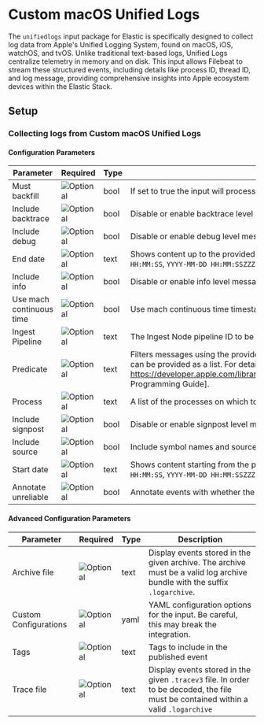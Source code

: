 # Custom macOS Unified Logs

The `unifiedlogs` input package for Elastic is specifically designed to collect log data from Apple's Unified Logging System, found on macOS, iOS, watchOS, and tvOS. Unlike traditional text-based logs, Unified Logs centralize telemetry
in memory and on disk. This input allows Filebeat to stream these structured events, including details like process ID, thread ID, and log message, providing comprehensive insights into Apple ecosystem devices within the Elastic Stack.


## Setup

### Collecting logs from Custom macOS Unified Logs

#### Configuration Parameters

| Parameter |  Required | Type | Description |
| --- | --- | --- | --- |
| Must backfill | ![Optional](https://img.shields.io/badge/✘-fed10c?style=flat) | bool | If set to true the input will process all available logs since the beginning of time the first time it starts.   |
| Include backtrace | ![Optional](https://img.shields.io/badge/✘-fed10c?style=flat) | bool | Disable or enable backtrace level messages.   |
| Include debug | ![Optional](https://img.shields.io/badge/✘-fed10c?style=flat) | bool | Disable or enable debug level messages.   |
| End date | ![Optional](https://img.shields.io/badge/✘-fed10c?style=flat) | text | Shows content up to the provided date. The following date/time formats are accepted: `YYYY-MM-DD`, `YYYY-MM-DD HH:MM:SS`, `YYYY-MM-DD HH:MM:SSZZZZZ`.   |
| Include info | ![Optional](https://img.shields.io/badge/✘-fed10c?style=flat) | bool | Disable or enable info level messages.   |
| Use mach continuous time | ![Optional](https://img.shields.io/badge/✘-fed10c?style=flat) | bool | Use mach continuous time timestamps rather than walltime.   |
| Ingest Pipeline | ![Optional](https://img.shields.io/badge/✘-fed10c?style=flat) | text | The Ingest Node pipeline ID to be used by the integration.   |
| Predicate | ![Optional](https://img.shields.io/badge/✘-fed10c?style=flat) | text | Filters messages using the provided predicate based on NSPredicate. A compound predicate or multiple predicates can be provided as a list.  For detailed information on the use of predicate based filtering, please refer to the https://developer.apple.com/library/mac/documentation/Cocoa/Conceptual/Predicates/Articles/pSyntax.html[Predicate Programming Guide].   |
| Process | ![Optional](https://img.shields.io/badge/✘-fed10c?style=flat) | text | A list of the processes on which to operate. It accepts a PID or process name.   |
| Include signpost | ![Optional](https://img.shields.io/badge/✘-fed10c?style=flat) | bool | Disable or enable signpost level messages.   |
| Include source | ![Optional](https://img.shields.io/badge/✘-fed10c?style=flat) | bool | Include symbol names and source line numbers for messages, if available.   |
| Start date | ![Optional](https://img.shields.io/badge/✘-fed10c?style=flat) | text | Shows content starting from the provided date. The following date/time formats are accepted: `YYYY-MM-DD`, `YYYY-MM-DD HH:MM:SS`, `YYYY-MM-DD HH:MM:SSZZZZZ`.   |
| Annotate unreliable | ![Optional](https://img.shields.io/badge/✘-fed10c?style=flat) | bool | Annotate events with whether the log was emitted unreliably.   |

#### Advanced Configuration Parameters

| Parameter |  Required | Type | Description |
| --- | --- | --- | --- |
| Archive file | ![Optional](https://img.shields.io/badge/✘-fed10c?style=flat) | text | Display events stored in the given archive. The archive must be a valid log archive bundle with the suffix `.logarchive`.   |
| Custom Configurations | ![Optional](https://img.shields.io/badge/✘-fed10c?style=flat) | yaml | YAML configuration options for the input. Be careful, this may break the integration.  |
| Tags | ![Optional](https://img.shields.io/badge/✘-fed10c?style=flat) | text | Tags to include in the published event  |
| Trace file | ![Optional](https://img.shields.io/badge/✘-fed10c?style=flat) | text | Display events stored in the given `.tracev3` file. In order to be decoded, the file must be contained within a valid `.logarchive`   |

